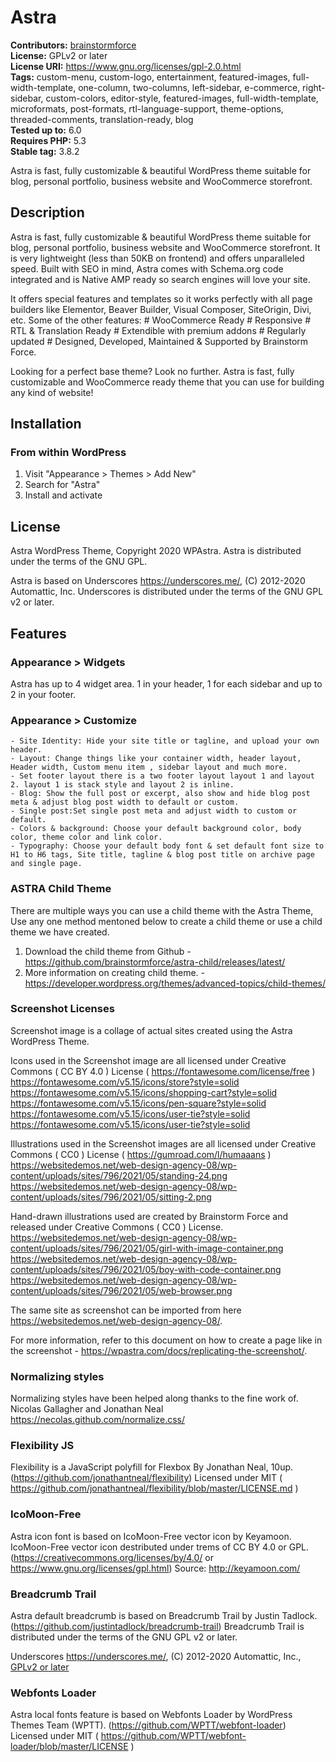 # Astra #
**Contributors:** [brainstormforce](https://profiles.wordpress.org/brainstormforce/)  
**License:** GPLv2 or later  
**License URI:** https://www.gnu.org/licenses/gpl-2.0.html  
**Tags:** custom-menu, custom-logo, entertainment, featured-images, full-width-template, one-column, two-columns, left-sidebar, e-commerce, right-sidebar, custom-colors, editor-style, featured-images, full-width-template, microformats, post-formats, rtl-language-support, theme-options, threaded-comments, translation-ready, blog  
**Tested up to:** 6.0  
**Requires PHP:** 5.3  
**Stable tag:** 3.8.2  

Astra is fast, fully customizable & beautiful WordPress theme suitable for blog, personal portfolio, business website and WooCommerce storefront.

## Description ##

Astra is fast, fully customizable & beautiful WordPress theme suitable for blog, personal portfolio, business website and WooCommerce storefront. It is very lightweight (less than 50KB on frontend) and offers unparalleled speed. Built with SEO in mind, Astra comes with Schema.org code integrated and is Native AMP ready so search engines will love your site.

It offers special features and templates so it works perfectly with all page builders like Elementor, Beaver Builder, Visual Composer, SiteOrigin, Divi, etc. Some of the other features: # WooCommerce Ready # Responsive # RTL & Translation Ready # Extendible with premium addons # Regularly updated # Designed, Developed, Maintained & Supported by Brainstorm Force.

Looking for a perfect base theme? Look no further. Astra is fast, fully customizable and WooCommerce ready theme that you can use for building any kind of website!

## Installation ##

### From within WordPress ###
1. Visit "Appearance > Themes > Add New"
2. Search for "Astra"
3. Install and activate

## License ##

Astra WordPress Theme, Copyright 2020 WPAstra.
Astra is distributed under the terms of the GNU GPL.

Astra is based on Underscores https://underscores.me/, (C) 2012-2020 Automattic, Inc.
Underscores is distributed under the terms of the GNU GPL v2 or later.

## Features ##

### Appearance > Widgets ###
Astra has up to 4 widget area. 1 in your header, 1 for each sidebar and up to 2 in your footer.

### Appearance > Customize ###
	- Site Identity: Hide your site title or tagline, and upload your own header.
	- Layout: Change things like your container width, header layout, Header width, Custom menu item , sidebar layout and much more.
	- Set footer layout there is a two footer layout layout 1 and layout 2. layout 1 is stack style and layout 2 is inline.
	- Blog: Show the full post or excerpt, also show and hide blog post meta & adjust blog post width to default or custom.
	- Single post:Set single post meta and adjust width to custom or default.
	- Colors & background: Choose your default background color, body color, theme color and link color.
	- Typography: Choose your default body font & set default font size to H1 to H6 tags, Site title, tagline & blog post title on archive page and single page.

### ASTRA Child Theme ###

There are multiple ways you can use a child theme with the Astra Theme, Use any one method mentoned below to create a child theme or use a child theme we have created.

1. Download the child theme from Github - https://github.com/brainstormforce/astra-child/releases/latest/
2. More information on creating child theme. - https://developer.wordpress.org/themes/advanced-topics/child-themes/


### Screenshot Licenses ###

Screenshot image is a collage of actual sites created using the Astra WordPress Theme.

Icons used in the Screenshot image are all licensed under Creative Commons ( CC BY 4.0 ) License ( https://fontawesome.com/license/free )
https://fontawesome.com/v5.15/icons/store?style=solid
https://fontawesome.com/v5.15/icons/shopping-cart?style=solid
https://fontawesome.com/v5.15/icons/pen-square?style=solid
https://fontawesome.com/v5.15/icons/user-tie?style=solid
https://fontawesome.com/v5.15/icons/user-tie?style=solid

Illustrations used in the Screenshot images are all licensed under Creative Commons ( CC0 ) License ( https://gumroad.com/l/humaaans )
https://websitedemos.net/web-design-agency-08/wp-content/uploads/sites/796/2021/05/standing-24.png
https://websitedemos.net/web-design-agency-08/wp-content/uploads/sites/796/2021/05/sitting-2.png

Hand-drawn illustrations used are created by Brainstorm Force and released under Creative Commons ( CC0 ) License.
https://websitedemos.net/web-design-agency-08/wp-content/uploads/sites/796/2021/05/girl-with-image-container.png
https://websitedemos.net/web-design-agency-08/wp-content/uploads/sites/796/2021/05/boy-with-code-container.png
https://websitedemos.net/web-design-agency-08/wp-content/uploads/sites/796/2021/05/web-browser.png

The same site as screenshot can be imported from here https://websitedemos.net/web-design-agency-08/.

For more information, refer to this document on how to create a page like in the screenshot - https://wpastra.com/docs/replicating-the-screenshot/.

### Normalizing styles ###

Normalizing styles have been helped along thanks to the fine work of.
Nicolas Gallagher and Jonathan Neal https://necolas.github.com/normalize.css/

### Flexibility JS ###

Flexibility is a JavaScript polyfill for Flexbox By Jonathan Neal, 10up. (https://github.com/jonathantneal/flexibility)
Licensed under MIT ( https://github.com/jonathantneal/flexibility/blob/master/LICENSE.md )

### IcoMoon-Free ###

Astra icon font is based on IcoMoon-Free vector icon by Keyamoon.
IcoMoon-Free vector icon destributed under trems of CC BY 4.0 or GPL. (https://creativecommons.org/licenses/by/4.0/ or https://www.gnu.org/licenses/gpl.html)
Source: http://keyamoon.com/

### Breadcrumb Trail ###

Astra default breadcrumb is based on Breadcrumb Trail by Justin Tadlock. (https://github.com/justintadlock/breadcrumb-trail)
Breadcrumb Trail is distributed under the terms of the GNU GPL v2 or later.

Underscores
https://underscores.me/, (C) 2012-2020 Automattic, Inc., [GPLv2 or later](https://www.gnu.org/licenses/gpl-2.0.html)

### Webfonts Loader ###

Astra local fonts feature is based on Webfonts Loader by WordPress Themes Team (WPTT). (https://github.com/WPTT/webfont-loader)
Licensed under MIT ( https://github.com/WPTT/webfont-loader/blob/master/LICENSE )
